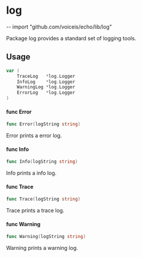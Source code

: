# log
--
    import "github.com/voiceis/echo/lib/log"

Package log provides a standard set of logging tools.

## Usage

```go
var (
	TraceLog   *log.Logger
	InfoLog    *log.Logger
	WarningLog *log.Logger
	ErrorLog   *log.Logger
)
```

#### func  Error

```go
func Error(logString string)
```
Error prints a error log.

#### func  Info

```go
func Info(logString string)
```
Info prints a info log.

#### func  Trace

```go
func Trace(logString string)
```
Trace prints a trace log.

#### func  Warning

```go
func Warning(logString string)
```
Warning prints a warning log.
